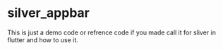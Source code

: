 # silver_appbar

This is just a demo code or refrence code if you made call it for sliver in flutter and how to use it.
